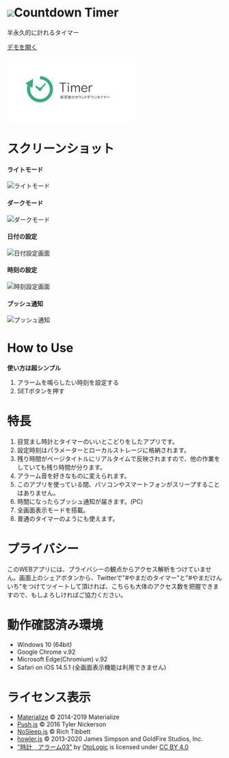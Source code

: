# <img src="./favicon/favicon.ico" width="30px">Countdown Timer
半永久的に計れるタイマー  

[デモを開く](https://r-40021.github.io/countdown-timer/?date=2022/01/01&time=00:00&title=2022)

<img src="./snsicon/OGP.png" width="300px">

# スクリーンショット
#### ライトモード
![ライトモード](https://user-images.githubusercontent.com/75155258/132082653-fc37f381-e5e5-4556-9cf1-eb6c14face4e.png)

#### ダークモード
![ダークモード](https://user-images.githubusercontent.com/75155258/132082649-052890ea-8143-4083-914d-cd4ae9f527c6.png)

#### 日付の設定
<img src="https://user-images.githubusercontent.com/75155258/127759896-430e7e00-c02b-4a0b-a57f-6821a8fa836e.png" width ="400px" alt="日付設定画面">

#### 時刻の設定
<img src="https://user-images.githubusercontent.com/75155258/126022544-25253941-b71a-4525-9efc-2ababbbe27b0.png" width ="400px" alt="時刻設定画面">

#### プッシュ通知
<img src="https://user-images.githubusercontent.com/75155258/127759924-65264f2c-ccf1-4c24-b871-f8c4081e839e.png" width ="400px" alt="プッシュ通知">

# How to Use
**使い方は超シンプル**
1. アラームを鳴らしたい時刻を設定する
1. SETボタンを押す  
# 特長
1. 目覚まし時計とタイマーのいいとこどりをしたアプリです。
1. 設定時刻はパラメーターとローカルストレージに格納されます。
1. 残り時間がページタイトルにリアルタイムで反映されますので、他の作業をしていても残り時間が分ります。
1. アラーム音を好きなものに変えられます。
2. このアプリを使っている間、パソコンやスマートフォンがスリープすることはありません。
3. 時間になったらプッシュ通知が届きます。(PC)
4. 全画面表示モードを搭載。
5. 普通のタイマーのようにも使えます。
# プライバシー
このWEBアプリには、プライバシーの観点からアクセス解析をつけていません。画面上のシェアボタンから、Twitterで"#やまだのタイマー"と"#やまだけんいち"をつけてツイートして頂ければ、こちらも大体のアクセス数を把握できますので、もしよろしければご協力ください。
# 動作確認済み環境
- Windows 10 (64bit)
- Google Chrome v.92
- Microsoft Edge(Chromium) v.92
- Safari on iOS 14.5.1 (全画面表示機能は利用できません)
# ライセンス表示
- [Materialize](https://github.com/materializecss/materialize) &copy; 2014-2019 Materialize
- [Push.js](https://github.com/Nickersoft/push.js) &copy; 2016 Tyler Nickerson
- [NoSleep.js](https://github.com/richtr/NoSleep.js) &copy; Rich Tibbett
- [howler.js](https://github.com/goldfire/howler.js) &copy; 2013-2020 James Simpson and GoldFire Studios, Inc.
- ["時計　アラーム03"](https://otologic.jp/free/se/clock01.html) by [OtoLogic](https://otologic.jp/) is licensed under [CC BY 4.0](https://creativecommons.org/licenses/by/4.0/legalcode)
